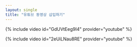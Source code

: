 ```yaml
---
layout: single
title: "유튜브 동영상 삽입하기" 
---
```


{% include video id="GdUVtEeg9I4" provider="youtube" %}

{% include video id="2eUiLNau8RE" provider="youtube" %}
